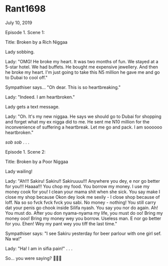 # Rant1698



July 10, 2019

Episode 1. Scene 1:

Title: Broken by a Rich Niggaa

Lady sobbing.

Lady:
"OMG! He broke my heart. It was two months of fun. We stayed at a 5-star hotel. We had buffets. He bought me expensive jewellery. And then he broke my heart. I'm just going to take this N5 million he gave me and go to Dubai to cool off."

Sympathiser says...
"Oh dear. This is so heartbreaking."

Lady:
"Indeed. I am heartbroken."

Lady gets a text message. 

Lady:
"Oh. It's my new niggaa. He says we should go to Dubai for shopping and forget what my ex nigga did to me. He sent me N10 million for the inconvenience of suffering a heartbreak. Let me go and pack. I am soooooo heartbroken."

*sob* *sob*
.
.
.

Episode 1. Scene 2:

Title: Broken by a Poor Niggaa

Lady wailing!

Lady:
"Ah!!! Sakiru! Sakiru!! Sakiruuuu!!! Anywhere you dey, e nor go better for you!!! Haaaa!!! You chop my food. You borrow my money. I use my money cook for you! I clean your mama shit when she sick. You say make I close my shop because Okon dey look me sexily - I close shop because of loff. Na so so fvck fvck fvck you sabi. No money - nothing! You still carry dat your penis go chook inside Silifa nyash. You say you nor do again. Ah! You must do. After you don nyama-nyama my life, you must do oo! Bring my money ooo! Bring my money wey you borrow. Useless man. E nor go better for you. Ehen! Wey my pant wey you tiff the last time."

Sympathiser says:
"I see Sakiru yesterday for beer parlour with one girl sef. Na wa!"

Lady:
"Ha! I am in sifia pain!"
.
.
.

So... you were saying? 🤷🏽‍♀️